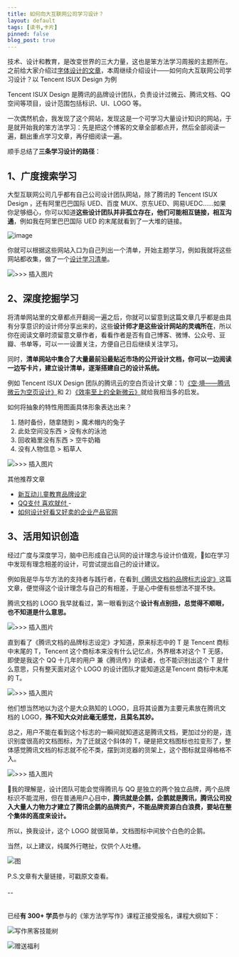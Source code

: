 ```yaml
---
title: 如何向大互联网公司学习设计？
layout: default
tags: [读书,卡片]
pinned: false
blog_post: true
---
```



技术、设计和教育，是改变世界的三大力量，这也是笨方法学习周报的主题所在。 之前给大家介绍过[字体设计的文章](http://mp.weixin.qq.com/s?__biz=MzA4MTQ0NDQxNg==&mid=2650639705&idx=1&sn=dac7470a86db0b7be29fb882de54e84c&chksm=879dc676b0ea4f6080da9d0932c7638884d25e321d91d89de221586029268e8a48409f5409e6#rd)，本周继续介绍设计——如何向大互联网公司学习设计？以 Tencent ISUX Design 为例

Tencent ISUX Design 是腾讯的品牌设计团队，负责设计过微云、腾讯文档、QQ 空间等项目，设计范围包括标识、UI、LOGO 等。

一次偶然机会，我发现了这个网站，发现这是一个可学习大量设计知识的网站，于是就开始我的笨方法学习：先是把这个博客的文章全部都点开，然后全部阅读一遍，翻出重点学习文章，再仔细阅读一遍。

顺手总结了**三条学习设计的路径**：

## 1、广度搜索学习

大型互联网公司几乎都有自己公司设计团队网站，除了腾讯的 Tencent ISUX Design ，还有阿里巴巴国际 UED、百度 MUX、京东UED、网易UEDC……如果你足够细心，你可以知道**这些设计团队并非孤立存在，他们可能相互链接，相互沟通**，例如我在阿里巴巴国际 UED 的末尾就看到了一大堆的链接。

![image](http://upload-images.jianshu.io/upload_images/32598-bd142eca4f3a3eb6?imageMogr2/auto-orient/strip%7CimageView2/2/w/1240)

你就可以根据这些网站入口为自己列出一个清单，开始主题学习，例如我就将这些网站都收集，做了一个[设计学习清单](https://github.com/cnfeat/GoodThingList/blob/master/GoodDesign.md)。

![>>> 插入图片 ](http://upload-images.jianshu.io/upload_images/32598-f0eb70f46e3f1c0b?imageMogr2/auto-orient/strip%7CimageView2/2/w/1240)


## 2、深度挖掘学习

将清单网站里的文章都点开翻阅一遍之后，你就可以留意到这篇文章几乎都是由具有分享意识的设计师分享出来的，这些**设计师才是这些设计网站的灵魂所在**，所以你在阅读文章时须留意文章作者，看看作者是否有自己博客、微博、公众号、豆瓣、书单等，可以一一设置关注，方便自己日后继续关注学习。

同时，**清单网站中集合了大量最前沿最贴近市场的公开设计文档，你可以一边阅读一边写卡片，建立设计清单，逐渐搭建自己的设计系统。**

例如 Tencent ISUX Design 团队的腾讯云的空白页设计文章：1）[《空·境——腾讯微云为空页设计》](https://isux.tencent.com/articles/weiyun-empty-states-design.html)和 2）[《效率至上的全新微云》](https://isux.tencent.com/articles/108.html)就给我相当多的启发。

如何将抽象的特性用图画具体形象表达出来？

1. 随时备份，随拿随到 > 魔术帽内的兔子
2. 此处空间没东西 > 没有水的泳池
3. 回收箱里没有东西 > 空牛奶箱
4. 没有人物信息 > 稻草人

![>>> 插入图片 ](http://upload-images.jianshu.io/upload_images/32598-df84949a1501b12c?imageMogr2/auto-orient/strip%7CimageView2/2/w/1240)

其他推荐文章

- [新互动儿童教育品牌设定](https://isux.tencent.com/articles/abcmouse-brand.html) 
- [QQ支付 喜欢就付 ](https://isux.tencent.com/articles/qqpay.html)- 
- [如何设计好看又好卖的企业产品官网](https://isux.tencent.com/articles/76.html) 


##  3、活用知识创造

经过广度与深度学习，脑中已形成自己认同的设计理念与设计价值观，如在学习中发现有理念相差的设计，可尝试提出自己的设计建议。

例如我是华与华方法的支持者与践行者，在看到[《腾讯文档的品牌标志设定》](https://isux.tencent.com/articles/tencent-docs.html)这篇文章，便觉得这个设计理念与自己的有相差，于是心中便有些想法不提不快。

腾讯文档的 LOGO 我早就看过，第一眼看到这个**设计有点别扭，总觉得不顺眼，也不知道是什么意思。**

![>>> 插入图片 ](http://upload-images.jianshu.io/upload_images/32598-32800fcc67d13b8c?imageMogr2/auto-orient/strip%7CimageView2/2/w/1240)

直到看了《腾讯文档的品牌标志设定》才知道，原来标志中的 T 是 Tencent 商标中末尾的 T，Tencent 这个商标本来没有什么记忆点，外界根本对这个 T 无感，即使是我这个 QQ 十几年的用户 兼《腾讯传》的读者，也不能识别出这个 T 是什么意思，只有整天面对这个 LOGO 的设计团队才能知道这是Tencent 商标中末尾的 T。

![>>> 插入图片 ](http://upload-images.jianshu.io/upload_images/32598-59a7db43601f5abb?imageMogr2/auto-orient/strip%7CimageView2/2/w/1240)

他们想当然地以为这个是大众熟知的 LOGO，且将其设置为主要元素放在腾讯文档的 LOGO，**殊不知大众对此毫无感觉，且莫名其妙。**

总之，用户不能在看到这个标志的一瞬间就知道这是腾讯文档，更加过分的是，连识别度很高的文档图标，为了迁就这个斜体的 T，硬是把文档图标也拉变形了，整体感觉腾讯文档的标志就不伦不类，摆到浏览器的货架上，这个图标就显得格格不入。

![>>> 插入图片](http://upload-images.jianshu.io/upload_images/32598-e2ddc7fb45f6b68d?imageMogr2/auto-orient/strip%7CimageView2/2/w/1240)  

我的理解是，设计团队可能会觉得腾讯与 QQ 是独立的两个独立品牌，两个品牌标识不能混用，但在普通用户心目中，**腾讯就是企鹅，企鹅就是腾讯，腾讯公司投入大量人力物力才建立了腾讯企鹅的品牌资产，不能品牌资源白白浪费，要站在整个集体的高度来设计。**

所以，换我设计，这个 LOGO 就很简单，文档图标中间放个白色的企鹅。

当然，以上建议，纯属外行瞎扯，仅供个人吐槽。

![图](http://upload-images.jianshu.io/upload_images/32598-a228d6ca044f60a6?imageMogr2/auto-orient/strip%7CimageView2/2/w/1240)

P.S.文章有大量链接，可戳原文查看。

######  --

已经**有 300+ 学员**参与的《笨方法学写作》课程正接受报名，课程大纲如下：

![写作黑客技能树](http://upload-images.jianshu.io/upload_images/32598-ab6a69d22f39426c?imageMogr2/auto-orient/strip%7CimageView2/2/w/1240)

![赠送福利](http://upload-images.jianshu.io/upload_images/32598-3ba41b0bfbc13526?imageMogr2/auto-orient/strip%7CimageView2/2/w/1240)